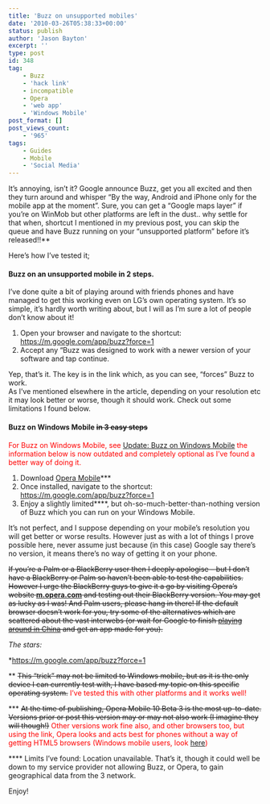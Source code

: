 ```yaml
---
title: 'Buzz on unsupported mobiles'
date: '2010-03-26T05:38:33+00:00'
status: publish
author: 'Jason Bayton'
excerpt: ''
type: post
id: 348
tag:
    - Buzz
    - 'hack link'
    - incompatible
    - Opera
    - 'web app'
    - 'Windows Mobile'
post_format: []
post_views_count:
    - '965'
tags:
    - Guides
    - Mobile
    - 'Social Media'
---
```

It’s annoying, isn’t it? Google announce Buzz, get you all excited and then they turn around and whisper “By the way, Android and iPhone only for the mobile app at the moment”. Sure, you can get a “Google maps layer” if you’re on WinMob but other platforms are left in the dust.. why settle for that when, shortcut I mentioned in my previous post, you can skip the queue and have Buzz running on your “unsupported platform” before it’s released!!\*\*

Here’s how I’ve tested it;

#### Buzz on an unsupported mobile in 2 steps.

I’ve done quite a bit of playing around with friends phones and have managed to get this working even on LG’s own operating system. It’s so simple, it’s hardly worth writing about, but I will as I’m sure a lot of people don’t know about it!

1. Open your browser and navigate to the shortcut: <https://m.google.com/app/buzz?force=1>  
2. Accept any “Buzz was designed to work with a newer version of your software and tap continue.

Yep, that’s it. The key is in the link which, as you can see, “forces” Buzz to work.  
As I’ve mentioned elsewhere in the article, depending on your resolution etc it may look better or worse, though it should work. Check out some limitations I found below.

#### Buzz on Windows Mobile <span style="text-decoration: line-through;">in 3 easy steps</span>

<span style="color: #ff0000;">For Buzz on Windows Mobile, see </span>[Update: Buzz on Windows Mobile](/2010/04/update-buzz-on-windows-mobile/)<span style="color: #ff0000;"> the information below is now outdated and completely optional as I’ve found a better way of doing it.</span>

1. Download [Opera Mobile](https://www.opera.com/mobile/download/)\*\*\*
2. Once installed, navigate to the shortcut: <https://m.google.com/app/buzz?force=1>
3. Enjoy a slightly limited\*\*\*\*, but oh-so-much-better-than-nothing version of Buzz which you can run on your Windows Mobile.

It’s not perfect, and I suppose depending on your mobile’s resolution you will get better or worse results. However just as with a lot of things I prove possible here, never assume just because (in this case) Google say there’s no version, it means there’s no way of getting it on your phone.

<span style="text-decoration: line-through;">If you’re a Palm or a BlackBerry user then I deeply apologise – but I don’t have a BlackBerry or Palm so haven’t been able to test the capabilities. However I urge the BlackBerry guys to give it a go by visiting Opera’s website </span>**[m.opera.com](https://m.opera.com/)**<span style="text-decoration: line-through;"> and testing out their BlackBerry version. You may get as lucky as I was! And Palm users, please hang in there! If the default browser doesn’t work for you, try some of the alternatives which are scattered about the vast interwebs (or wait for Google to finish [playing around in China](https://googleblog.blogspot.com/2010/03/new-approach-to-china-update.html) and get an app made for you).</span>

*The stars:*

\*<https://m.google.com/app/buzz?force=1>

\*\* <span style="text-decoration: line-through;">This “trick” may not be limited to Windows mobile, but as it is the only device I can currently test with, I have based my topic on this specific operating system.</span> <span style="color: #ff0000;">I’ve tested this with other platforms and it works well!</span>

\*\*\* <span style="text-decoration: line-through;">At the time of publishing, Opera Mobile 10 Beta 3 is the most up-to-date. Versions prior or post this version may or may not also work (I imagine they will though!)</span> <span style="color: #ff0000;">Other versions work fine also, and other browsers too, but using the link, Opera looks and acts best for phones without a way of getting HTML5 browsers (Windows mobile users, look </span>[here](/2010/04/update-buzz-on-windows-mobile/)<span style="color: #ff0000;">)</span>

\*\*\*\* Limits I’ve found: Location unavailable. That’s it, though it could well be down to my service provider not allowing Buzz, or Opera, to gain geographical data from the 3 network.

Enjoy!
